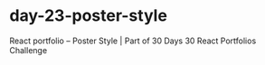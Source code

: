 # day-23-poster-style
React portfolio – Poster Style | Part of 30 Days 30 React Portfolios Challenge
